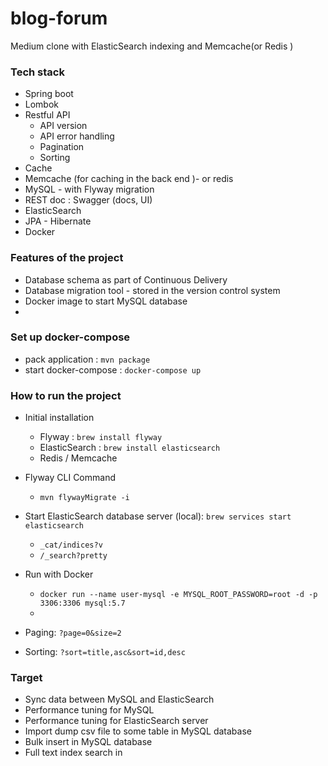 # blog-forum
Medium clone with ElasticSearch indexing and Memcache(or Redis ) 



### Tech stack 
+ Spring boot
+ Lombok
+ Restful API
    + API version 
    + API error handling
    + Pagination 
    + Sorting 
+ Cache 
+ Memcache (for caching in the back end )- or redis 
+ MySQL - with Flyway migration 
+ REST doc : Swagger (docs, UI)
+ ElasticSearch 
+ JPA - Hibernate 
+ Docker 


### Features of the project 
+ Database schema as part of Continuous Delivery 
+ Database migration tool - stored in the version control system 
+ Docker image to start MySQL database 
+ 

### Set up docker-compose
+ pack application : `mvn package`
+ start docker-compose : `docker-compose up`


### How to run the project
+ Initial installation 
    + Flyway : `brew install flyway`
    + ElasticSearch : `brew install elasticsearch` 
    + Redis / Memcache  
    
    
+ Flyway CLI Command 
    + `mvn flywayMigrate -i`    
    
    
+ Start ElasticSearch database server (local): `brew services start elasticsearch`    
    + `_cat/indices?v`
    + `/_search?pretty`
    
  
    
    
+ Run with Docker  
    + `docker run --name user-mysql -e MYSQL_ROOT_PASSWORD=root -d -p 3306:3306 mysql:5.7`
    +    
    
    
    
+ Paging: `?page=0&size=2`
+ Sorting: `?sort=title,asc&sort=id,desc`


### Target
+ Sync data between MySQL and ElasticSearch
+ Performance tuning for MySQL 
+ Performance tuning for ElasticSearch server 
+ Import dump csv file to some table in MySQL database 
+ Bulk insert in MySQL database 
+ Full text index search in 